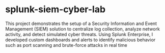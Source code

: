 # splunk-siem-cyber-lab
This project demonstrates the setup of a Security Information and Event Management (SIEM) solution to centralize log collection, analyze network activity, and detect simulated cyber threats. Using Splunk Enterprise, I developed custom dashboards and alerts to identify malicious behavior such as port scanning and brute-force attacks in real time
